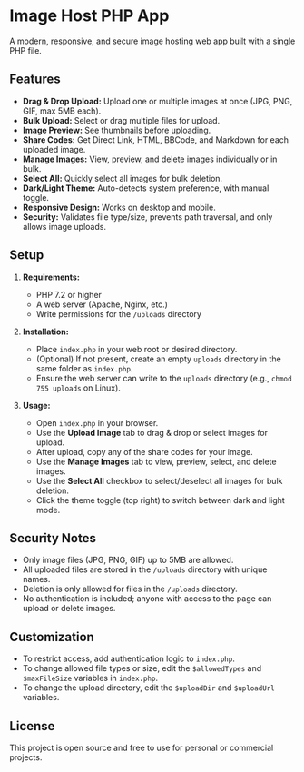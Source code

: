 # Image Host PHP App

A modern, responsive, and secure image hosting web app built with a single PHP file.

## Features
- **Drag & Drop Upload:** Upload one or multiple images at once (JPG, PNG, GIF, max 5MB each).
- **Bulk Upload:** Select or drag multiple files for upload.
- **Image Preview:** See thumbnails before uploading.
- **Share Codes:** Get Direct Link, HTML, BBCode, and Markdown for each uploaded image.
- **Manage Images:** View, preview, and delete images individually or in bulk.
- **Select All:** Quickly select all images for bulk deletion.
- **Dark/Light Theme:** Auto-detects system preference, with manual toggle.
- **Responsive Design:** Works on desktop and mobile.
- **Security:** Validates file type/size, prevents path traversal, and only allows image uploads.

## Setup
1. **Requirements:**
   - PHP 7.2 or higher
   - A web server (Apache, Nginx, etc.)
   - Write permissions for the `/uploads` directory

2. **Installation:**
   - Place `index.php` in your web root or desired directory.
   - (Optional) If not present, create an empty `uploads` directory in the same folder as `index.php`.
   - Ensure the web server can write to the `uploads` directory (e.g., `chmod 755 uploads` on Linux).

3. **Usage:**
   - Open `index.php` in your browser.
   - Use the **Upload Image** tab to drag & drop or select images for upload.
   - After upload, copy any of the share codes for your image.
   - Use the **Manage Images** tab to view, preview, select, and delete images.
   - Use the **Select All** checkbox to select/deselect all images for bulk deletion.
   - Click the theme toggle (top right) to switch between dark and light mode.

## Security Notes
- Only image files (JPG, PNG, GIF) up to 5MB are allowed.
- All uploaded files are stored in the `/uploads` directory with unique names.
- Deletion is only allowed for files in the `/uploads` directory.
- No authentication is included; anyone with access to the page can upload or delete images.

## Customization
- To restrict access, add authentication logic to `index.php`.
- To change allowed file types or size, edit the `$allowedTypes` and `$maxFileSize` variables in `index.php`.
- To change the upload directory, edit the `$uploadDir` and `$uploadUrl` variables.

## License
This project is open source and free to use for personal or commercial projects. 